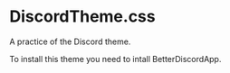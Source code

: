 # DiscordTheme.css

A practice of the Discord theme.

To install this theme you need to intall BetterDiscordApp.
